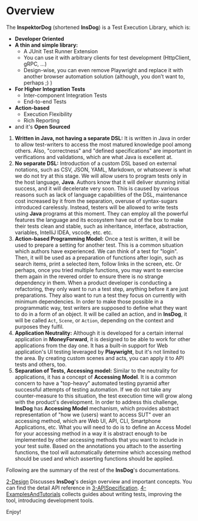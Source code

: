 # Overview

The **InspektorDog** (shortened **InsDog**) is a Test Execution Library, which is:

* **Developer Oriented**
* **A thin and simple library:**
  * A JUnit Test Runner Extension
  * You can use it with arbitrary clients for test development (HttpClient, gRPC, …)
  * Design-wise, you can even remove Playwright and replace it with another browser automation solution (although, you don’t want to, perhaps ;) )
* **For Higher Integration Tests**
  * Inter-component Integration Tests
  * End-to-end Tests
* **Action-based**
  * Execution Flexibility
  * Rich Reporting
*  and it's **Open Sourced**



1. **Written in Java, not having a separate DSL:**
   It is written in Java in order to allow test-writers to access the most matured knowledge pool among others.
   Also, "correctness" and "defined specifications" are important in verifications and validations, which are what Java is excellent at.
2. **No separate DSL:**
   Introduction of a custom DSL based on external notations, such as CSV, JSON, YAML, Markdown, or whatsoever is what we do not try at this stage.
   We will allow users to program tests only in the host language, **Java**.
   Authors know that it will deliver stunning initial success, and it will decelerate very soon.
   This is caused by various reasons such as lack of language capabilities of the DSL, maintenance cost increased by it from the separation, overuse of syntax-sugars introduced carelessly.
Instead, testers will be allowed to write tests using **Java** programs at this moment.
They can employ all the powerful features the language and its ecosystem have out of the box to make their tests clean and stable, such as inheritance, interface, abstraction, variables, IntelliJ IDEA, vscode, etc. etc. 
3. **Action-based Programming Model:**
Once a test is written, it will be used to prepare a setting for another test.
This is a common situation which authors have experienced.
We can think of a test for "login".
Then, it will be used as a preparation of functions after login, such as search items, print a selected item, follow links in the screen, etc.
Or perhaps, once you tried multiple functions, you may want to exercise them again in the revered order to ensure there is no strange dependency in them.
When a product developer is conducting a refactoring, they only want to run a test step, anything before it are just preparations.
They also want to run a test they focus on currently with minimum dependencies.
In order to make those possible in a programmatic way, test writers are supposed to define what they want to do in a form of an object.
It will be called an action, and in **InsDog**, it will be called `Act`, `Scene`, or `Action`, depending on the context and purposes they fulfil.
4. **Application Neutrality:**
Although it is developed for a certain internal application in **MoneyForward**, it is designed to be able to work for other applications from the day one.
It has a built-in support for Web application's UI testing leveraged by **Playwright**, but it's not limited to the area.
By creating custom scenes and acts, you can apply it to API tests and others, too.
5. **Separation of Tests, Accessing model:**
Similar to the neutrality for applications, it has a concept of **Accessing Model**.
It is a common concern to have a "top-heavy" automated testing pyramid after successful attempts of testing automation.
If we do not take any counter-measure to this situation, the test execution time will grow along with the product's development.
In order to address this challenge, **InsDog** has **Accessing Model** mechanism, which provides abstract representation of "how we (users) want to access SUT" over an accessing method, which are Web UI, API, CLI, Smartphone Applications, etc.
What you will need to do is to define an Access Model for your accessing method in a way it is abstract enough to be implemented by other accessing methods that you want to include in your test suite.
Based on the annotations you attach to the asserting functions, the tool will automatically determine which accessing method should be used and which asserting functions should be applied.

Following are the summary of the rest of the **InsDog**'s documentations.

[2-Design](../2-Design/index.md) Discusses **InsDog**'s design overview and important concepts.
You can find the detail API reference in [3-APISpecification](../3-APISpecification/index.md).
[4-ExamplesAndTutorials](../4-ExamplesAndTutorials/index.md) collects guides about writing tests, improving the tool, introducing development tools. 

Enjoy!


